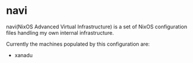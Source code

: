 navi
=====
navi(NixOS Advanced Virtual Infrastructure) is a set of NixOS configuration
files handling my own internal infrastructure. 

Currently the machines populated by this configuration are:

* xanadu



